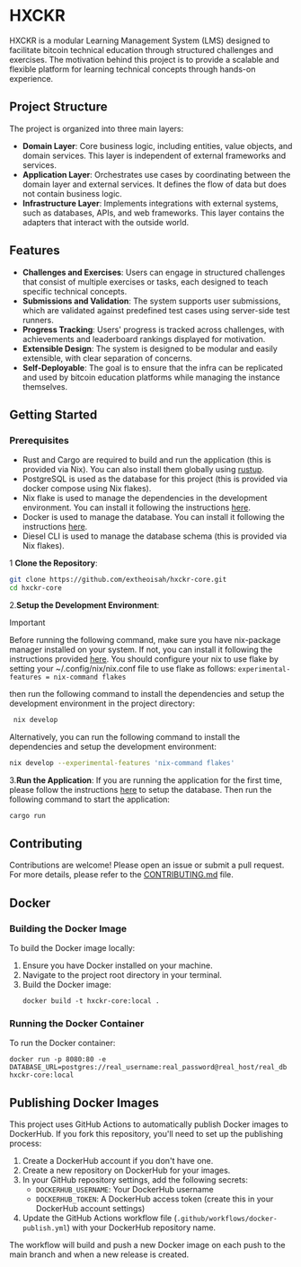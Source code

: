 # HXCKR

HXCKR is a modular Learning Management System (LMS) designed to facilitate bitcoin technical education through structured challenges and exercises. The motivation behind this project is to provide a scalable and flexible platform for learning technical concepts through hands-on experience.

## Project Structure

The project is organized into three main layers:

- **Domain Layer**: Core business logic, including entities, value objects, and domain services. This layer is independent of external frameworks and services.
- **Application Layer**: Orchestrates use cases by coordinating between the domain layer and external services. It defines the flow of data but does not contain business logic.
- **Infrastructure Layer**: Implements integrations with external systems, such as databases, APIs, and web frameworks. This layer contains the adapters that interact with the outside world.

## Features

- **Challenges and Exercises**: Users can engage in structured challenges that consist of multiple exercises or tasks, each designed to teach specific technical concepts.
- **Submissions and Validation**: The system supports user submissions, which are validated against predefined test cases using server-side test runners.
- **Progress Tracking**: Users' progress is tracked across challenges, with achievements and leaderboard rankings displayed for motivation.
- **Extensible Design**: The system is designed to be modular and easily extensible, with clear separation of concerns.
- **Self-Deployable**: The goal is to ensure that the infra can be replicated and used by bitcoin education platforms while managing the instance themselves.

## Getting Started

### Prerequisites

- Rust and Cargo are required to build and run the application (this is provided via Nix). You can also install them globally using [rustup](https://rustup.rs/).
- PostgreSQL is used as the database for this project (this is provided via docker compose using Nix flakes).
- Nix flake is used to manage the dependencies in the development environment. You can install it following the instructions [here](https://nixos.org/download.html).
- Docker is used to manage the database. You can install it following the instructions [here](https://docs.docker.com/get-docker/).
- Diesel CLI is used to manage the database schema (this is provided via Nix flakes).

1 **Clone the Repository**:

   ```bash
   git clone https://github.com/extheoisah/hxckr-core.git
   cd hxckr-core
   ```

2.**Setup the Development Environment**:
> [!IMPORTANT]
> Before running the following command, make sure you have nix-package manager installed on your system. If not, you can install it following the instructions provided [here](https://nixos.org/download.html).
> You should configure your nix to use flake by setting your ~/.config/nix/nix.conf file to use flake as follows: `experimental-features = nix-command flakes`

then run the following command to install the dependencies and setup the development environment in the project directory:

   ```bash
    nix develop
   ```

Alternatively, you can run the following command to install the dependencies and setup the development environment:

   ```bash
   nix develop --experimental-features 'nix-command flakes'
   ```

3.**Run the Application**:
If you are running the application for the first time, please follow the instructions [here](CONTRIBUTING.md) to setup the database. Then run the following command to start the application:

   ```bash
   cargo run
   ```

## Contributing

Contributions are welcome! Please open an issue or submit a pull request. For more details, please refer to the [CONTRIBUTING.md](CONTRIBUTING.md) file.

## Docker

### Building the Docker Image

To build the Docker image locally:

1. Ensure you have Docker installed on your machine.
2. Navigate to the project root directory in your terminal.
3. Build the Docker image:
   ```
   docker build -t hxckr-core:local .
   ```

### Running the Docker Container

To run the Docker container:

```
docker run -p 8080:80 -e DATABASE_URL=postgres://real_username:real_password@real_host/real_db hxckr-core:local
```

## Publishing Docker Images

This project uses GitHub Actions to automatically publish Docker images to DockerHub. If you fork this repository, you'll need to set up the publishing process:

1. Create a DockerHub account if you don't have one.
2. Create a new repository on DockerHub for your images.
3. In your GitHub repository settings, add the following secrets:
   - `DOCKERHUB_USERNAME`: Your DockerHub username
   - `DOCKERHUB_TOKEN`: A DockerHub access token (create this in your DockerHub account settings)
4. Update the GitHub Actions workflow file (`.github/workflows/docker-publish.yml`) with your DockerHub repository name.

The workflow will build and push a new Docker image on each push to the main branch and when a new release is created.
